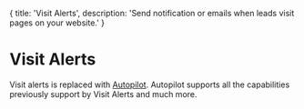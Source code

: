 {
	title: 'Visit Alerts',
	description: 'Send notification or emails when leads visit pages on your website.'
}
# Visit Alerts
Visit alerts is replaced with [Autopilot](/autopilot/). Autopilot supports all the capabilities previously support by Visit Alerts and much more.